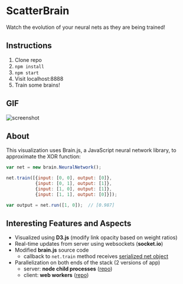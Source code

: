 # ScatterBrain
Watch the evolution of your neural nets as they are being trained!

## Instructions
1. Clone repo
2. `npm install`
3. `npm start`
4. Visit localhost:8888
5. Train some brains!

## GIF
![screenshot](https://cloud.githubusercontent.com/assets/7910250/10273277/c149dbe4-6ae2-11e5-9fcf-eac0e805aff6.gif)

## About
This visualization uses Brain.js, a JavaScript neural network library, to approximate the XOR function:
```javascript
var net = new brain.NeuralNetwork();

net.train([{input: [0, 0], output: [0]},
           {input: [0, 1], output: [1]},
           {input: [1, 0], output: [1]},
           {input: [1, 1], output: [0]}]);

var output = net.run([1, 0]);  // [0.987]
```

## Interesting Features and Aspects
- Visualized using **D3.js** (modify link opacity based on weight ratios)
- Real-time updates from server using websockets (**socket.io**)
- Modified **brain.js** source code
  - callback to `net.train` method receives [serialized net object](https://github.com/kuychaco/ScatterBrain/blob/3546355ffbae9158fd1b767c745186355f40b551/node_modules/brain/lib/neuralnetwork.js#L114-L116)
- Parallelization on both ends of the stack (2 versions of app)
  - server: **node child processes** ([repo](https://github.com/kuychaco/ScatterBrain/tree/parallelNode))
  - client: **web workers** ([repo](https://github.com/kuychaco/ScatterBrain/tree/gh-pages))
